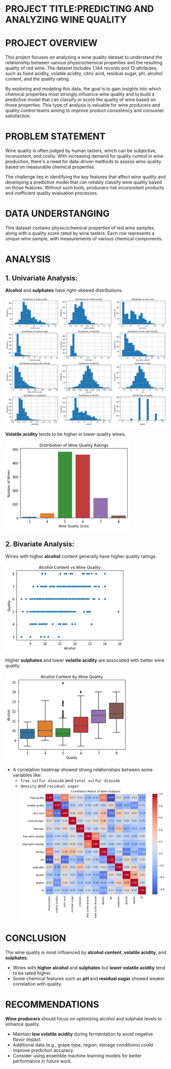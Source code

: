 # PROJECT TITLE:PREDICTING AND ANALYZING WINE QUALITY

#  PROJECT OVERVIEW
This project focuses on analyzing a wine quality dataset to understand the relationship between various physicochemical properties and the resulting quality of red wine. The dataset includes 1,144 records and 13 attributes, such as fixed acidity, volatile acidity, citric acid, residual sugar, pH, alcohol content, and the quality rating.

By exploring and modeling this data, the goal is to gain insights into which chemical properties most strongly influence wine quality and to build a predictive model that can classify or score the quality of wine based on those properties. This type of analysis is valuable for wine producers and quality control teams aiming to improve product consistency and consumer satisfaction.

# PROBLEM STATEMENT
Wine quality is often judged by human tasters, which can be subjective, inconsistent, and costly. With increasing demand for quality control in wine production, there's a need for data-driven methods to assess wine quality based on measurable chemical properties.

The challenge lies in identifying the key features that affect wine quality and developing a predictive model that can reliably classify wine quality based on those features. Without such tools, producers risk inconsistent products and inefficient quality evaluation processes.

# DATA UNDERSTANGING
This dataset contains physicochemical properties of red wine samples, along with a quality score rated by wine tasters. Each row represents a unique wine sample, with measurements of various chemical components.

# ANALYSIS
## 1. Univariate Analysis:
**Alcohol** and **sulphates** have right-skewed distributions.

![alt text](Images/image.png)


**Volatile acidity** tends to be higher in lower-quality wines.

![alt text](Images/image-1.png)



## 2. Bivariate Analysis:
Wines with higher **alcohol** content generally have higher quality ratings.

![alt text](Images/image-2.png)



Higher **sulphates** and lower **volatile acidity** are associated with better wine quality.

![alt text](Images/image-4.png)



- A correlation heatmap showed strong relationships between some variables like:
  - `free sulfur dioxide` and `total sulfur dioxide`
  - `density` and `residual sugar`
  ![alt text](Images/image-3.png)


# CONCLUSION
The wine quality is most influenced by **alcohol content**, **volatile acidity**, and **sulphates**.
- Wines with **higher alcohol** and **sulphates** but **lower volatile acidity** tend to be rated higher.
- Some chemical features such as **pH** and **residual sugar** showed weaker correlation with quality.

# RECOMMENDATIONS
**Wine producers** should focus on optimizing alcohol and sulphate levels to enhance quality.
- Maintain **low volatile acidity** during fermentation to avoid negative flavor impact.
- Additional data (e.g., grape type, region, storage conditions) could improve prediction accuracy.
- Consider using ensemble machine learning models for better performance in future work.
